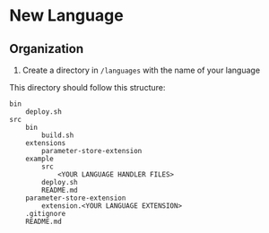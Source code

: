 # New Language

## Organization

1. Create a directory in `/languages` with the name of your language

This directory should follow this structure:

```
bin
    deploy.sh
src
    bin
        build.sh
    extensions
        parameter-store-extension
    example
        src
            <YOUR LANGUAGE HANDLER FILES>
        deploy.sh
        README.md
    parameter-store-extension
        extension.<YOUR LANGUAGE EXTENSION>
    .gitignore
    README.md
```
